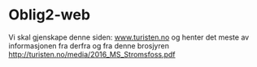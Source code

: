 # Oblig2-web
Vi skal gjenskape denne siden: www.turisten.no og henter det meste av informasjonen fra derfra og fra denne brosjyren http://turisten.no/media/2016_MS_Stromsfoss.pdf

